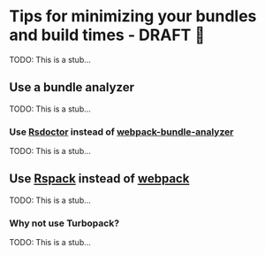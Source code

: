 # Tips for minimizing your bundles and build times - DRAFT 📝

TODO: This is a stub...

## Use a bundle analyzer

TODO: This is a stub...

### Use [Rsdoctor](https://rsdoctor.dev/guide/start/intro) instead of [webpack-bundle-analyzer](https://www.npmjs.com/package/webpack-bundle-analyzer)

TODO: This is a stub...

## Use [Rspack](https://www.rspack.dev) instead of [webpack](https://webpack.js.org)

TODO: This is a stub...

### Why not use Turbopack?

TODO: This is a stub...
